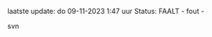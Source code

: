 laatste update: 
do 09-11-2023  1:47   uur 
Status: FAALT - fout - 
<div class="service R">svn</div>